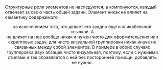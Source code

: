 Структурные роли элементов не наследуются, а компонуются, каждый отвечает за свою часть общей задачи. Элемент <a> никак не влияет на семантику содержимого <header> за исключением того, что делает его заодно еще и кликабельной ссылкой. А <div> не влияет на нее вообще никак и нужен чисто для оформительских или скриптовых задач, для чисто визуальной группировки никак иначе не связанных между собой элементов. В примере в обоих случаях группировка двух абзацев чисто визуальная, поэтому, если <a> с нужными стилями и так справляется с ней без посторонней помощи, добавлять <div> не нужно.
